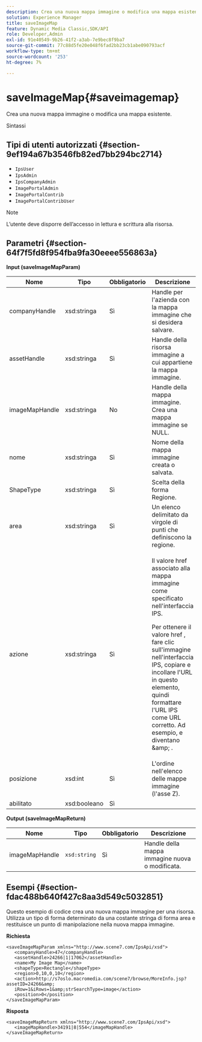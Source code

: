 ```yaml
---
description: Crea una nuova mappa immagine o modifica una mappa esistente.
solution: Experience Manager
title: saveImageMap
feature: Dynamic Media Classic,SDK/API
role: Developer,Admin
exl-id: 91e40549-9b26-41f2-a3ab-7e9bec8f9ba7
source-git-commit: 77c88d5fe20e048f6fad2bb23cb1abe090793acf
workflow-type: tm+mt
source-wordcount: '253'
ht-degree: 7%

---
```


# saveImageMap{#saveimagemap}

Crea una nuova mappa immagine o modifica una mappa esistente.

Sintassi

## Tipi di utenti autorizzati {#section-9ef194a67b3546fb82ed7bb294bc2714}

* `IpsUser`
* `IpsAdmin`
* `IpsCompanyAdmin`
* `ImagePortalAdmin`
* `ImagePortalContrib`
* `ImagePortalContribUser`

>[!NOTE]
>
>L’utente deve disporre dell’accesso in lettura e scrittura alla risorsa.

## Parametri {#section-64f7f5fd8f954fba9fa30eeee556863a}

**Input (saveImageMapParam)**

<table id="table_49649036F46941D2B1F28515674E533B"> 
 <thead> 
  <tr> 
   <th colname="col1" class="entry"> Nome </th> 
   <th colname="col2" class="entry"> Tipo </th> 
   <th colname="col3" class="entry"> Obbligatorio </th> 
   <th colname="col4" class="entry"> Descrizione </th> 
  </tr> 
 </thead>
 <tbody> 
  <tr> 
   <td colname="col1"> <span class="codeph"> <span class="varname"> companyHandle </span> </span> </td> 
   <td colname="col2"> <span class="codeph"> xsd:stringa </span> </td> 
   <td colname="col3"> Sì </td> 
   <td colname="col4"> Handle per l'azienda con la mappa immagine che si desidera salvare. </td> 
  </tr> 
  <tr> 
   <td colname="col1"> <span class="codeph"> <span class="varname"> assetHandle </span> </span> </td> 
   <td colname="col2"> <span class="codeph"> xsd:stringa </span> </td> 
   <td colname="col3"> Sì </td> 
   <td colname="col4"> Handle della risorsa immagine a cui appartiene la mappa immagine. </td> 
  </tr> 
  <tr> 
   <td colname="col1"> <span class="codeph"> <span class="varname"> imageMapHandle </span> </span> </td> 
   <td colname="col2"> <span class="codeph"> xsd:stringa </span> </td> 
   <td colname="col3"> No </td> 
   <td colname="col4"> Handle della mappa immagine. Crea una mappa immagine se NULL. </td> 
  </tr> 
  <tr> 
   <td colname="col1"> <span class="codeph"> <span class="varname"> nome </span> </span> </td> 
   <td colname="col2"> <span class="codeph"> xsd:stringa </span> </td> 
   <td colname="col3"> Sì </td> 
   <td colname="col4"> Nome della mappa immagine creata o salvata. </td> 
  </tr> 
  <tr> 
   <td colname="col1"> <span class="codeph"> <span class="varname"> ShapeType </span> </span> </td> 
   <td colname="col2"> <span class="codeph"> xsd:stringa </span> </td> 
   <td colname="col3"> Sì </td> 
   <td colname="col4"> Scelta della forma Regione. </td> 
  </tr> 
  <tr> 
   <td colname="col1"> <span class="codeph"> <span class="varname"> area </span> </span> </td> 
   <td colname="col2"> <span class="codeph"> xsd:stringa </span> </td> 
   <td colname="col3"> Sì </td> 
   <td colname="col4"> Un elenco delimitato da virgole di punti che definiscono la regione. </td> 
  </tr> 
  <tr> 
   <td colname="col1"> <span class="codeph"> <span class="varname"> azione </span> </span> </td> 
   <td colname="col2"> <span class="codeph"> xsd:stringa </span> </td> 
   <td colname="col3"> Sì </td> 
   <td colname="col4"> <p>Il valore <span class="codeph"> href </span> associato alla mappa immagine come specificato nell'interfaccia IPS. </p> <p>Per ottenere il valore <span class="codeph"> href </span>, fare clic sull'immagine nell'interfaccia IPS, copiare e incollare l'URL in questo elemento, quindi formattare l'URL IPS come URL corretto. Ad esempio, <span class="codeph"> e </span> diventano <span class="codeph"> &amp;amp; </span>. </p> </td> 
  </tr> 
  <tr> 
   <td colname="col1"> <span class="codeph"> <span class="varname"> posizione </span> </span> </td> 
   <td colname="col2"> <span class="codeph"> xsd:int </span> </td> 
   <td colname="col3"> Sì </td> 
   <td colname="col4"> L'ordine nell'elenco delle mappe immagine (l'asse Z). </td> 
  </tr> 
  <tr> 
   <td colname="col1"> <span class="codeph"> <span class="varname"> abilitato </span> </span> </td> 
   <td colname="col2"> <span class="codeph"> xsd:booleano </span> </td> 
   <td colname="col3"> Sì </td> 
   <td colname="col4"></td> 
  </tr> 
 </tbody> 
</table>

**Output (saveImageMapReturn)**

| Nome | Tipo | Obbligatorio | Descrizione |
|---|---|---|---|
| imageMapHandle | `xsd:string` | Sì | Handle della mappa immagine nuova o modificata. |

## Esempi {#section-fdac488b640f427c8aa3d549c5032851}

Questo esempio di codice crea una nuova mappa immagine per una risorsa. Utilizza un tipo di forma determinato da una costante stringa di forma area e restituisce un punto di manipolazione nella nuova mappa immagine.

**Richiesta**

```
<saveImageMapParam xmlns="http://www.scene7.com/IpsApi/xsd"> 
   <companyHandle>47</companyHandle> 
   <assetHandle>24266|1|17062</assetHandle> 
   <name>My Image Map</name> 
   <shapeType>Rectangle</shapeType> 
   <region>0,10,0,10</region> 
   <action>http://s7oslo.macromedia.com/scene7/browse/MoreInfo.jsp?assetID=24266&amp; 
   iRow=1&iRows=1&amp;strSearchType=image</action> 
   <position>0</position> 
</saveImageMapParam>
```

**Risposta**

```
<saveImageMapReturn xmlns="http://www.scene7.com/IpsApi/xsd"> 
   <imageMapHandle>34191|8|554</imageMapHandle> 
</saveImageMapReturn>
```
